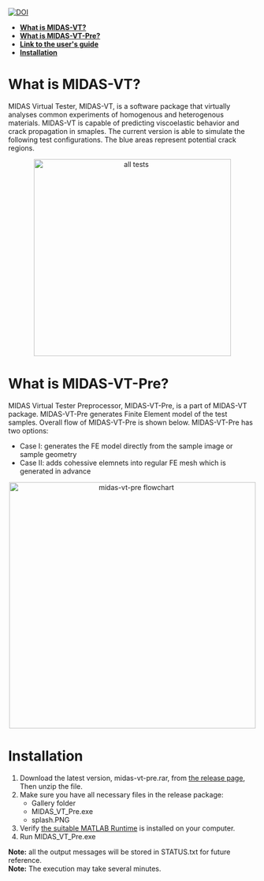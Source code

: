 [![DOI](https://zenodo.org/badge/155322004.svg)](https://zenodo.org/badge/latestdoi/155322004)  

* [**What is MIDAS-VT?**](https://github.com/K1-ZR/midas-vt-pre/blob/master/README.md#what-is-midas-vt)  
* [**What is MIDAS-VT-Pre?**](https://github.com/K1-ZR/midas-vt-pre/blob/master/README.md#what-is-midas-vt-pre)  
* [**Link to the user's guide**](https://github.com/K1-ZR/midas-vt-pre/blob/master/MIDAS-VT-User'sGuide.pdf)  
* [**Installation**](https://github.com/K1-ZR/midas-vt-pre/blob/master/README.md#installation)  

# What is MIDAS-VT?
MIDAS Virtual Tester, MIDAS-VT, is a software package that virtually analyses common experiments of homogenous and heterogenous materials. MIDAS-VT is capable of predicting viscoelastic behavior and crack propagation in smaples.
The current version is able to simulate the following test configurations. 
The blue areas represent potential crack regions.
<p align="center">
  <img src="https://github.com/K1-ZR/midas-vt-pre/blob/master/Gallery/AT.png" width="400" title="all tests">
</p>  

# What is MIDAS-VT-Pre?
MIDAS Virtual Tester Preprocessor, MIDAS-VT-Pre, is a part of MIDAS-VT package. MIDAS-VT-Pre generates Finite Element model of the test samples.
Overall flow of MIDAS-VT-Pre is shown below. MIDAS-VT-Pre has two options:  
* Case I: generates the FE model directly from the sample image or sample geometry  
* Case II: adds cohessive elemnets into regular FE mesh which is generated in advance  
  
<p align="center">
  <img src="https://github.com/K1-ZR/midas-vt-pre/blob/master/Gallery/MIDAS-VT-Pre-flowchart.png" width="500" title="midas-vt-pre flowchart">
</p>

# Installation
1. Download the latest version, midas-vt-pre.rar, from [the release page](https://github.com/K1-ZR/midas-vt-pre/releases), Then unzip the file.  
2. Make sure you have all necessary files in the release package:   
    * Gallery folder
    * MIDAS_VT_Pre.exe 
    * splash.PNG  
3. Verify [the suitable MATLAB Runtime](https://www.mathworks.com/products/compiler/matlab-runtime.html?s_cid=BB&nocookie=true) is installed on your computer.  
4. Run MIDAS_VT_Pre.exe   

**Note:** all the output messages will be stored in STATUS.txt for future reference.  
**Note:** The execution may take several minutes.  
